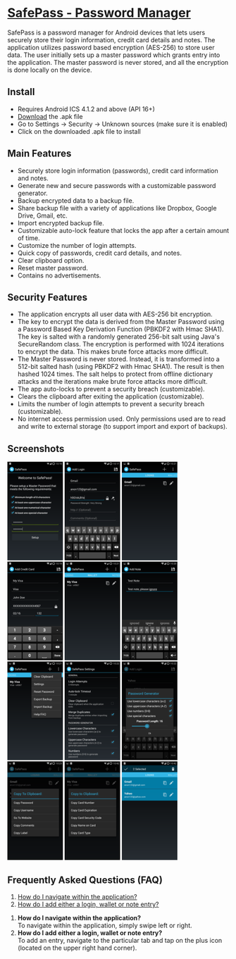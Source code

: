 <a href="http://stcode09.github.io/safepass/" >SafePass - Password Manager</a>
========

SafePass is a password manager for Android devices that lets users securely store their login information, credit card details and notes. The application utilizes password based encryption (AES-256) to store user data. The user initially sets up a master password which grants entry into the application. The master password is never stored, and all the encryption is done locally on the device.

<h2> Install </h2>
<ul>
<li>Requires Android ICS 4.1.2 and above (API 16+) </li>
<li> <a href="https://github.com/stcode09/safepass/blob/master/SafePass.apk?raw=true">Download</a> the .apk file </li>
<li> Go to Settings -> Security -> Unknown sources (make sure it is enabled) </li>
<li> Click on the downloaded .apk file to install </li>
</ul>

<h2>Main Features</h2>
<ul>
<li>Securely store login information (passwords), credit card information and notes. </li>
<li>Generate new and secure passwords with a customizable password generator. </li>
<li>Backup encrypted data to a backup file. </li>
<li>Share backup file with a variety of applications like Dropbox, Google Drive, Gmail, etc. </li>
<li>Import encrypted backup file. </li>
<li>Customizable auto-lock feature that locks the app after a certain amount of time. </li>
<li>Customize the number of login attempts. </li>
<li>Quick copy of passwords, credit card details, and notes. </li>
<li>Clear clipboard option. </li>
<li>Reset master password. </li>
<li>Contains no advertisements. </li>
</ul>
 
<h2>Security Features</h2>
<ul>
<li>The application encrypts all user data with AES-256 bit encryption. </li>
<li>The key to encrypt the data is derived from the Master Password using a Password Based Key Derivation Function (PBKDF2 with Hmac SHA1). The key is salted with a randomly generated 256-bit salt using Java's SecureRandom class. The encryption is performed with 1024 iterations to encrypt the data. This makes brute force attacks more difficult. </li>
<li>The Master Password is never stored. Instead, it is transformed into a 512-bit salted hash (using PBKDF2 with Hmac SHA1). The result is then hashed 1024 times. The salt helps to protect from offline dictionary attacks and the iterations make brute force attacks more difficult. </li>
<li>The app auto-locks to prevent a security breach (customizable). </li>
<li>Clears the clipboard after exiting the application (customizable). </li>
<li>Limits the number of login attempts to prevent a security breach (customizable). </li>
<li>No internet access permission used. Only permissions used are to read and write to external storage (to support import and export of backups). </li>
</ul>

<h2> Screenshots </h2>

<img src="https://raw.githubusercontent.com/stcode09/safepass/master/screens/Screenshot_2014-10-12-22-16-31.png" width="25%" height="25%"/>
<img src="https://raw.githubusercontent.com/stcode09/safepass/master/screens/Screenshot_2014-10-12-22-17-50.png" width="25%" height="25%"/>
<img src="https://raw.githubusercontent.com/stcode09/safepass/master/screens/Screenshot_2014-10-12-22-21-23.png" width="25%" height="25%"/>
<img src="https://raw.githubusercontent.com/stcode09/safepass/master/screens/Screenshot_2014-10-12-22-19-26.png" width="25%" height="25%"/>
<img src="https://raw.githubusercontent.com/stcode09/safepass/master/screens/Screenshot_2014-10-12-22-21-38.png" width="25%" height="25%"/>
<img src="https://raw.githubusercontent.com/stcode09/safepass/master/screens/Screenshot_2014-10-12-22-20-52.png" width="25%" height="25%"/>
<img src="https://raw.githubusercontent.com/stcode09/safepass/master/screens/Screenshot_2014-10-12-22-21-54.png" width="25%" height="25%"/>
<img src="https://raw.githubusercontent.com/stcode09/safepass/master/screens/Screenshot_2014-10-12-22-22-16.png" width="25%" height="25%"/>
<img src="https://raw.githubusercontent.com/stcode09/safepass/master/screens/Screenshot_2014-10-12-22-22-53.png" width="25%" height="25%"/>
<img src="https://raw.githubusercontent.com/stcode09/safepass/master/screens/Screenshot_2014-10-12-22-23-19.png" width="25%" height="25%"/>
<img src="https://raw.githubusercontent.com/stcode09/safepass/master/screens/Screenshot_2014-10-12-22-42-59.png" width="25%" height="25%"/>
<img src="https://raw.githubusercontent.com/stcode09/safepass/master/screens/Screenshot_2014-10-12-22-42-06.png" width="25%" height="25%"/>

<h2>Frequently Asked Questions (FAQ)</h2>
<ol>
<li><a href="#q1">How do I navigate within the application?</a></li>
<li><a href="#q2">How do I add either a login, wallet or note entry?</a></li>
</ol>

<ol>
<li name="q1"><b>How do I navigate within the application?</b><br>
To navigate within the application, simply swipe left or right.
</li>
<li name="q1"><b>How do I add either a login, wallet or note entry?</b><br>
To add an entry, navigate to the particular tab and tap on the plus icon (located on the upper right hand corner).
</li>
</ol>
